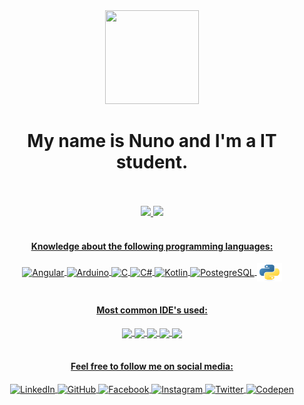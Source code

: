 <div align="center">
  <img src="https://media.giphy.com/media/iDbDicWr95THaVsuIF/giphy.gif" width="150" height="150"> </img>
</div>
<h1 align="center"> My name is Nuno and I'm a IT student. </h1>

<br>
<br>

<!-- Github Stats -->
<div align="center">
  <a href="https://github.com/hotnunstar">
  <img height="180em" src="https://github-readme-stats.vercel.app/api?username=hotnunstar&show_icons=true&theme=algolia&include_all_commits=true&count_private=true"/>
  <img height="180em" src="https://github-readme-stats.vercel.app/api/top-langs/?username=hotnunstar&layout=compact&langs_count=7&theme=algolia"/>
</div>
  
<br>
  
<!-- Languages -->  
<div align="center" style="display: inline_block">
  <h4> Knowledge about the following programming languages: </h4>
  <a href="https://angular.io/" target="_blank"><img align="center" alt="Angular" height="30" width="40" src="https://cdn.jsdelivr.net/gh/devicons/devicon/icons/angularjs/angularjs-original.svg">
  <a href="https://www.arduino.cc/" target="_blank"><img align="center" alt="Arduino" height="30" width="40" src="https://cdn.jsdelivr.net/gh/devicons/devicon/icons/arduino/arduino-original.svg">
  <a href="https://www.w3schools.com/c/c_intro.php" target="_blank"><img align="center" alt="C" height="30" width="40" src="https://cdn.jsdelivr.net/gh/devicons/devicon/icons/c/c-plain.svg">
  <a href="https://learn.microsoft.com/en-us/dotnet/csharp/tour-of-csharp/" target="_blank"><img align="center" alt="C#" height="30" width="40" src="https://cdn.jsdelivr.net/gh/devicons/devicon/icons/csharp/csharp-plain.svg">
  <a href="https://kotlinlang.org/" target="_blank"><img align="center" alt="Kotlin" height="30" width="40" src="https://cdn.jsdelivr.net/gh/devicons/devicon/icons/kotlin/kotlin-original.svg">
  <a href="https://www.postgresql.org/" target="_blank"><img align="center" alt="PostegreSQL" height="30" width="40" src="https://cdn.jsdelivr.net/gh/devicons/devicon/icons/postgresql/postgresql-original.svg">
  <a href="https://www.python.org/" target="_blank"><img align="center" alt="Python" height="30" width="40" src="https://raw.githubusercontent.com/devicons/devicon/master/icons/python/python-original.svg">
</div>
  
  <br>
  
<!-- IDE's -->
<div align="center" style="display: inline_block">
  <h4> Most common IDE's used: </h4>
  <a href="https://visualstudio.microsoft.com/" target="_blank"><img align="center" src="https://img.shields.io/badge/Visual_Studio-5C2D91?style=for-the-badge&logo=visual%20studio&logoColor=white">
  <a href="https://code.visualstudio.com/" target="_blank"><img align="center" src="https://img.shields.io/badge/Visual_Studio_Code-0078D4?style=for-the-badge&logo=visual%20studio%20code&logoColor=white">
  <a href="https://www.arduino.cc/" target="_blank"><img align="center" src="https://img.shields.io/badge/Arduino_IDE-00979D?style=for-the-badge&logo=arduino&logoColor=white">
  <a href="https://developer.android.com/studio" target="_blank"><img align="center" src="https://img.shields.io/badge/Android_Studio-3DDC84?style=for-the-badge&logo=android-studio&logoColor=white">
  <a href="https://www.postgresql.org/" target="_blank"><img align="center" src="https://img.shields.io/badge/PostgreSQL-316192?style=for-the-badge&logo=postgresql&logoColor=white">
</div>
  
  <br>
  
<!-- Social Media -->
  <div align="center" style="display: inline_block">
  <h4> Feel free to follow me on social media: </h4>
  <a href="https://www.linkedin.com/in/nuno-araujo-dev/" target="_blank"> <img align="center" alt="LinkedIn" height="30" width="30" src="https://cdn.jsdelivr.net/gh/devicons/devicon/icons/linkedin/linkedin-original.svg">
  <a href="https://github.com/hotnunstar" target="_blank"> <img align="center" alt="GitHub" height="30" width="30" src="https://cdn-icons-png.flaticon.com/512/25/25657.png">
  <a href="https://www.facebook.com/nuno.araujo.1253" target="_blank"><img align="center" alt="Facebook" height="30" width="30" src="https://cdn.jsdelivr.net/gh/devicons/devicon/icons/facebook/facebook-plain.svg">
  <a href="https://www.instagram.com/nuno.69/" target="_blank"><img align="center" alt="Instagram" height="30" width="30" src="https://cdn-icons-png.flaticon.com/512/2111/2111463.png">
  <a href="https://twitter.com/nunoa8" target="_blank"><img align="center" alt="Twitter" height="30" width="30" src="https://cdn.jsdelivr.net/gh/devicons/devicon/icons/twitter/twitter-original.svg">
  <a href="https://codepen.io/nuno-ara-jo" target="_blank"><img align="center" alt="Codepen" height="30" width="30" src="https://cdn.jsdelivr.net/gh/devicons/devicon/icons/codepen/codepen-plain.svg">
</div>

